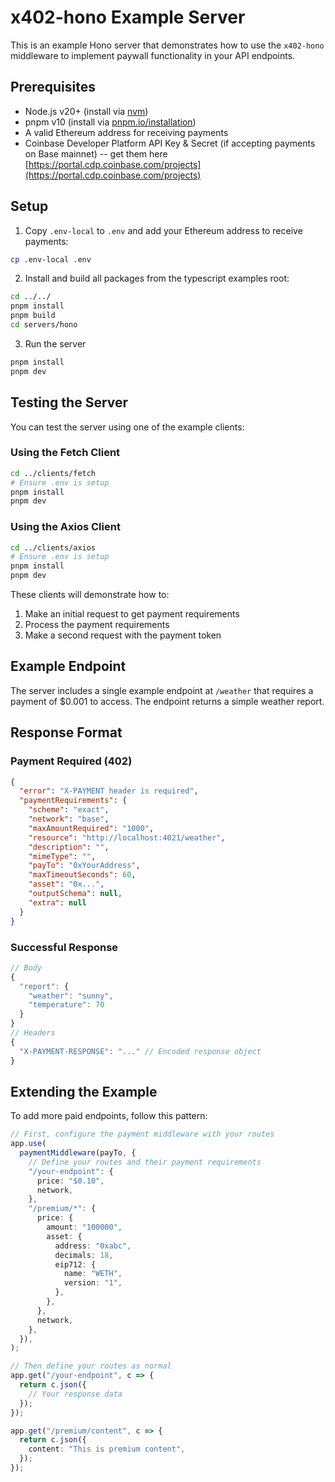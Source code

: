 # x402-hono Example Server

This is an example Hono server that demonstrates how to use the `x402-hono` middleware to implement paywall functionality in your API endpoints.

## Prerequisites

- Node.js v20+ (install via [nvm](https://github.com/nvm-sh/nvm))
- pnpm v10 (install via [pnpm.io/installation](https://pnpm.io/installation))
- A valid Ethereum address for receiving payments
- Coinbase Developer Platform API Key & Secret (if accepting payments on Base mainnet)
-- get them here [https://portal.cdp.coinbase.com/projects](https://portal.cdp.coinbase.com/projects)

## Setup

1. Copy `.env-local` to `.env` and add your Ethereum address to receive payments:

```bash
cp .env-local .env
```

2. Install and build all packages from the typescript examples root:

```bash
cd ../../
pnpm install
pnpm build
cd servers/hono
```

3. Run the server

```bash
pnpm install
pnpm dev
```

## Testing the Server

You can test the server using one of the example clients:

### Using the Fetch Client

```bash
cd ../clients/fetch
# Ensure .env is setup
pnpm install
pnpm dev
```

### Using the Axios Client

```bash
cd ../clients/axios
# Ensure .env is setup
pnpm install
pnpm dev
```

These clients will demonstrate how to:

1. Make an initial request to get payment requirements
2. Process the payment requirements
3. Make a second request with the payment token

## Example Endpoint

The server includes a single example endpoint at `/weather` that requires a payment of $0.001 to access. The endpoint returns a simple weather report.

## Response Format

### Payment Required (402)

```json
{
  "error": "X-PAYMENT header is required",
  "paymentRequirements": {
    "scheme": "exact",
    "network": "base",
    "maxAmountRequired": "1000",
    "resource": "http://localhost:4021/weather",
    "description": "",
    "mimeType": "",
    "payTo": "0xYourAddress",
    "maxTimeoutSeconds": 60,
    "asset": "0x...",
    "outputSchema": null,
    "extra": null
  }
}
```

### Successful Response

```ts
// Body
{
  "report": {
    "weather": "sunny",
    "temperature": 70
  }
}
// Headers
{
  "X-PAYMENT-RESPONSE": "..." // Encoded response object
}
```

## Extending the Example

To add more paid endpoints, follow this pattern:

```typescript
// First, configure the payment middleware with your routes
app.use(
  paymentMiddleware(payTo, {
    // Define your routes and their payment requirements
    "/your-endpoint": {
      price: "$0.10",
      network,
    },
    "/premium/*": {
      price: {
        amount: "100000",
        asset: {
          address: "0xabc",
          decimals: 18,
          eip712: {
            name: "WETH",
            version: "1",
          },
        },
      },
      network,
    },
  }),
);

// Then define your routes as normal
app.get("/your-endpoint", c => {
  return c.json({
    // Your response data
  });
});

app.get("/premium/content", c => {
  return c.json({
    content: "This is premium content",
  });
});
```
